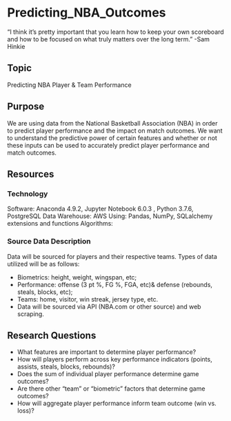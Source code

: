 # Predicting_NBA_Outcomes

“I think it’s pretty important that you learn how to keep your own scoreboard and how to be focused on what truly matters over the long term.”
-Sam Hinkie

## Topic
Predicting NBA Player & Team Performance

## Purpose 
We are using data from the National Basketball Association (NBA) in order to predict player performance and the impact on match outcomes. We want to understand the predictive power of certain features and whether or not these inputs can be used to accurately predict player performance and match outcomes.

## Resources


### Technology

Software: Anaconda 4.9.2, Jupyter Notebook 6.0.3 , Python 3.7.6, PostgreSQL
Data Warehouse:  AWS
Using: Pandas, NumPy, SQLalchemy extensions and functions
Algorithms:  

### Source Data Description
Data will be sourced for players and their respective teams.  Types of data utilized will be as follows:
- Biometrics: height, weight, wingspan, etc; 
- Performance: offense (3 pt %, FG %, FGA, etc)& defense (rebounds, steals, blocks, etc); 
- Teams: home, visitor, win streak, jersey type, etc.
- Data will be sourced via API (NBA.com or other source) and web scraping.

## Research Questions
- What features are important to determine player performance? 
- How will players perform across key performance indicators (points, assists, steals, blocks, rebounds)?
- Does the sum of individual player performance determine game outcomes?
- Are there other “team” or “biometric” factors that determine game outcomes?
- How will aggregate player performance inform team outcome (win vs. loss)?
